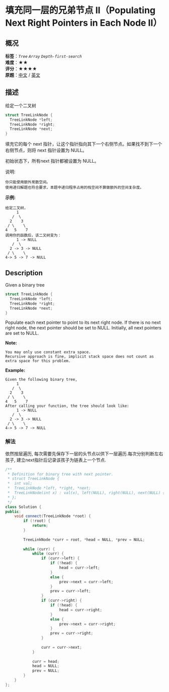 # 填充同一层的兄弟节点 II（Populating Next Right Pointers in Each Node II）
## 概况
**标签**：*`Tree`*  *`Array`*  *`Depth-first-search`*<br>
**难度**：★★<br>
**评分**：★★★★<br>
**原题**：[中文](https://leetcode-cn.com/problems/populating-next-right-pointers-in-each-node-ii) / [英文](https://leetcode.com/problems/populating-next-right-pointers-in-each-node-ii)

## 描述
给定一个二叉树
```c++
struct TreeLinkNode {
  TreeLinkNode *left;
  TreeLinkNode *right;
  TreeLinkNode *next;
}
```

填充它的每个 next 指针，让这个指针指向其下一个右侧节点。如果找不到下一个右侧节点，则将 next 指针设置为 NULL。

初始状态下，所有next 指针都被设置为 NULL。

说明:

	你只能使用额外常数空间。
	使用递归解题也符合要求，本题中递归程序占用的栈空间不算做额外的空间复杂度。

**示例:**
```
给定二叉树，
     1
   /  \
  2    3
 / \    \
4   5    7
调用你的函数后，该二叉树变为：
     1 -> NULL
   /  \
  2 -> 3 -> NULL
 / \    \
4-> 5 -> 7 -> NULL
```


## Description
Given a binary tree

```c++
struct TreeLinkNode {
  TreeLinkNode *left;
  TreeLinkNode *right;
  TreeLinkNode *next;
}
```

Populate each next pointer to point to its next right node. If there is no next right node, the next pointer should be set to NULL.
Initially, all next pointers are set to NULL.

**Note:**

	You may only use constant extra space.
	Recursive approach is fine, implicit stack space does not count as extra space for this problem.

**Example:**
```
Given the following binary tree,
     1
   /  \
  2    3
 / \    \
4   5    7
After calling your function, the tree should look like:
     1 -> NULL
   /  \
  2 -> 3 -> NULL
 / \    \
4-> 5 -> 7 -> NULL
```



### 解法
依然按层遍历, 每次需要先保存下一层的头节点以供下一层遍历.每次分别判断左右孩子, 建立next指针后记录该孩子为链表上一个节点.
```c++
/**
 * Definition for binary tree with next pointer.
 * struct TreeLinkNode {
 *  int val;
 *  TreeLinkNode *left, *right, *next;
 *  TreeLinkNode(int x) : val(x), left(NULL), right(NULL), next(NULL) {}
 * };
 */
class Solution {
public:
    void connect(TreeLinkNode *root) {
        if (!root) {
            return;
        }
        
        TreeLinkNode *curr = root, *head = NULL, *prev = NULL;
        
        while (curr) {
            while (curr) {
                if (curr->left) {
                    if (!head) {
                        head = curr->left;
                    }
                    else {
                        prev->next = curr->left;
                    }
                    prev = curr->left;
                }
                if (curr->right) {
                    if (!head) {
                        head = curr->right;
                    }
                    else {
                        prev->next = curr->right;
                    }
                    prev = curr->right;
                }
                
                curr = curr->next;
            }
            
            curr = head;
            head = NULL;
            prev = NULL;
        }
    }
};
```